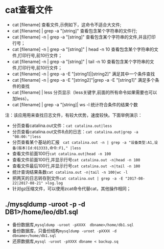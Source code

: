 # cat查看文件

* cat [filename]
查看文件,示例如下，这命令不适合大文件;
* cat [filename] | grep -a "[string]" 
查看包含某个字符串的文件行;
* cat [filename] -n | grep -a "[string]"
查看包含某个字符串的文件,并且打印行号；
* cat [filename] -n | grep -a "[string]" | head -n 10
查看包含某个字符串的文件,打印行号,前10行文件；
* cat [filename] -n | grep -a "[string]" | tail -n 10
查看包含某个字符串的文件,打印行号,前10行文件；
* cat [filename] -n | grep -a -E "[string1]|[string2]"
满足其中一个条件查找
* cat [filename] -n | grep -a -E "[string2]"|grep -a -E "[string1]"
满足多个条件的查找
* cat [filename] | less
分页显示（less关键字,前面的所有命令如果需要也可以加less）。
* cat [filename] | grep -a "[string]| ws -l
统计符合条件的结果个数



注：该应用用来查找日志文件，有较大优势，速度较快。下面举例演示：
* 分页查看catalina.out文件：``cat catalina.out|less``
* 分页查看catalina.out文件8点的日志：``cat catalina.out|grep -a "08:00:"|less``
* 分页查看某个基站的汇报 `` cat catalina.out -n | grep -a "设备类型:A1,设备(版本)Id:013333,命令:F1," |less``
* 查看文件前面100行``cat catalina.out|head -n 100``
* 查看文件前面100行,并显示行号``cat catalina.out -n|head -n 100``
* 查看文件最后100行,并显示行号``cat catalina.out -n|tail -n 100``
* 统计查询结果条数``cat catalina.out -n|tail -n 100|wc -l``
* 把两天的日志转存到文件``cat catalina.out | grep -a -E "2017-08-22|2017-08-21" >log.log``
* 针对gz压缩文件，可以使用zcat命令代替cat，其他操作相同；

## ./mysqldump -uroot -p -d DB1>/home/leo/db1.sql
* 备份数据库,``mysqldump -uroot -pXXXX  dbname>/home/db1.sql``
* 备份数据库，只备份结构``mysqldump -uroot -pXXXX -d dbname>/home/db1.sql``
* 还原数据库,``mysql -uroot -pXXXX dbname < backup.sq``